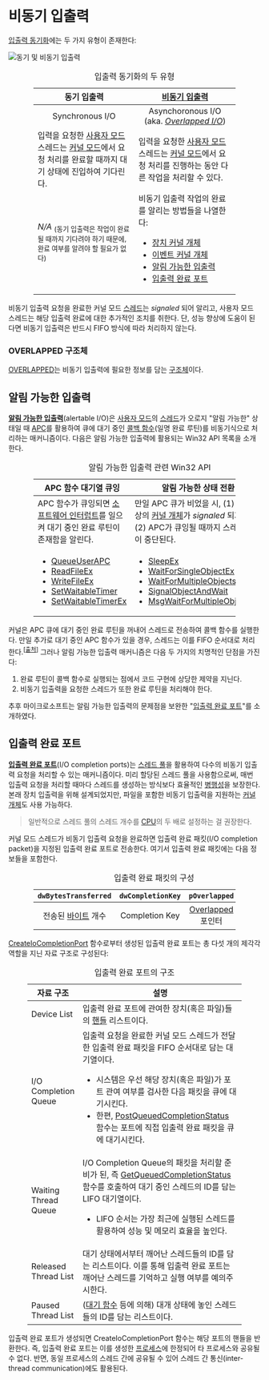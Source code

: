 # 비동기 입출력
[입출력 동기화](https://learn.microsoft.com/en-us/windows/win32/fileio/synchronous-and-asynchronous-i-o)에는 두 가지 유형이 존재한다:

![동기 및 비동기 입출력](https://learn.microsoft.com/en-us/windows/win32/fileio/images/fig2bedit.png)

<table style="width: 80%; margin-left: auto; margin-right: auto;"><caption style="caption-side: top;">입출력 동기화의 두 유형</caption><colgroup><col style="width: 50%;"/><col style="width: 50%;"/></colgroup><thead><tr><th style="text-align: center;">동기 입출력</th><th style="text-align: center;"><a href="https://en.wikipedia.org/wiki/Asynchronous_I/O">비동기 입출력</a></th></tr></thead><tbody><tr style="text-align: center;"><td>Synchronous I/O</td><td>Asynchoronous I/O (aka. <i><a href="#overlapped-구조체">Overlapped I/O</a></i>)</td></tr><tr><td>입력을 요청한 <a href="Processor.md#사용자-모드">사용자 모드</a> 스레드는 <a href="Processor.md#커널-모드">커널 모드</a>에서 요청 처리를 완료할 때까지 대기 상태에 진입하여 기다린다.</td><td>입력을 요청한 <a href="Processor.md#사용자-모드">사용자 모드</a> 스레드는 <a href="Processor.md#커널-모드">커널 모드</a>에서 요청 처리를 진행하는 동안 다른 작업을 처리할 수 있다.</td></tr><tr><td><i>N/A</i>&nbsp;<sub>(동기 입출력은 작업이 완료될 때까지 기다려야 하기 때문에, 완료 여부를 알려야 할 필요가 없다)</sub></td><td>비동기 입출력 작업의 완료를 알리는 방법들을 나열한다:

* [장치 커널 개체](Driver.md#디바이스-개체)
* [이벤트 커널 개체](Synchronization.md#이벤트-개체)
* [알림 가능한 입출력](#알림-가능한-입출력)
* [입출력 완료 포트](#입출력-완료-포트)

</td></tr></tbody></table>

비동기 입출력 요청을 완료한 커널 모드 [스레드](Thread.md)는 *signaled* 되어 알리고, 사용자 모드 스레드는 해당 입출력 완료에 대한 추가적인 조치를 취한다. 단, 성능 향상에 도움이 된다면 비동기 입출력은 반드시 FIFO 방식에 따라 처리하지 않는다.

### OVERLAPPED 구조체
[OVERLAPPED](https://learn.microsoft.com/en-us/windows/win32/api/minwinbase/ns-minwinbase-overlapped)는 비동기 입출력에 필요한 정보를 담는 [구조체](C.md#구조체)이다.

## 알림 가능한 입출력
**[알림 가능한 입출력](https://learn.microsoft.com/en-us/windows/win32/fileio/alertable-i-o)**(alertable I/O)은 [사용자 모드](Processor.md#사용자-모드)의 [스레드](Thread.md)가 오로지 "알림 가능한" 상태일 때 [APC](Thread.md#비동기-프로시저-호출)를 활용하여 큐에 대기 중인 [콜백 함수](C.md#콜백-함수)(일명 완료 루틴)를 비동기식으로 처리하는 매커니즘이다. 다음은 알림 가능한 입출력에 활용되는 Win32 API 목록을 소개한다.

<table style="width: 80%; margin-left: auto; margin-right: auto;"><caption style="caption-side: top;">알림 가능한 입출력 관련 Win32 API</caption><colgroup><col style="width: 50%;"/><col style="width: 50%;"/></colgroup><thead><tr><th style="text-align: center;">APC 함수 대기열 큐잉</th><th style="text-align: center;">알림 가능한 상태 전환</th></tr></thead><tbody><tr><td>APC 함수가 큐잉되면 <a href="Processor.md#인터럽트">소프트웨어 인터럽트</a>를 일으켜 대기 중인 완료 루틴이 존재함을 알린다.</td><td>만일 APC 큐가 비었을 시, (1) 대기 대상의 <a href="Synchronization.md#대기-함수">커널 개체</a>가 <i>signaled</i> 되거나 (2) APC가 큐잉될 때까지 스레드 실행이 중단된다.</td></tr><tr><td>

* [QueueUserAPC](https://learn.microsoft.com/en-us/windows/win32/api/processthreadsapi/nf-processthreadsapi-queueuserapc)
* [ReadFileEx](https://learn.microsoft.com/en-us/windows/win32/api/fileapi/nf-fileapi-readfileex)
* [WriteFileEx](https://learn.microsoft.com/en-us/windows/win32/api/fileapi/nf-fileapi-writefileex)
* [SetWaitableTimer](https://learn.microsoft.com/en-us/windows/win32/api/synchapi/nf-synchapi-setwaitabletimer)
* [SetWaitableTimerEx](https://learn.microsoft.com/en-us/windows/win32/api/synchapi/nf-synchapi-setwaitabletimerex)

</td><td>

* [SleepEx](https://learn.microsoft.com/en-us/windows/desktop/api/synchapi/nf-synchapi-sleepex)
* [WaitForSingleObjectEx](https://learn.microsoft.com/en-us/windows/desktop/api/synchapi/nf-synchapi-waitforsingleobjectex)
* [WaitForMultipleObjectsEx](https://learn.microsoft.com/en-us/windows/desktop/api/synchapi/nf-synchapi-waitformultipleobjectsex)
* [SignalObjectAndWait](https://learn.microsoft.com/en-us/windows/win32/api/synchapi/nf-synchapi-signalobjectandwait)
* [MsgWaitForMultipleObjectsEx](https://learn.microsoft.com/en-us/windows/desktop/api/winuser/nf-winuser-msgwaitformultipleobjectsex)

</td></tr></tbody></table>

커널은 APC 큐에 대기 중인 완료 루틴을 꺼내어 스레드로 전송하여 콜백 함수를 실행한다. 만일 추가로 대기 중인 APC 함수가 있을 경우, 스레드는 이를 FIFO 순서대로 처리한다.<sup>[[출처](https://learn.microsoft.com/en-us/windows/win32/api/processthreadsapi/nf-processthreadsapi-queueuserapc#remarks)]</sup> 그러나 알림 가능한 입출력 매커니즘은 다음 두 가지의 치명적인 단점을 가진다:

1. 완료 루틴이 콜백 함수로 실행되는 점에서 코드 구현에 상당한 제약을 지닌다.
1. 비동기 입출력을 요청한 스레드가 또한 완료 루틴을 처리해야 한다.

추후 마이크로소프트는 알림 가능한 입출력의 문제점을 보완한 "[입출력 완료 포트](#입출력-완료-포트)"를 소개하였다.

## 입출력 완료 포트
**[입출력 완료 포트](https://learn.microsoft.com/en-us/windows/win32/fileio/i-o-completion-ports)**(I/O completion ports)는 [스레드 풀](Thread.md#스레드-풀)을 활용하여 다수의 비동기 입출력 요청을  처리할 수 있는 매커니즘이다. 미리 할당된 스레드 풀을 사용함으로써, 매번 입출력 요청을 처리할 때마다 스레드를 생성하는 방식보다 효율적인 [병행성](https://en.wikipedia.org/wiki/Concurrency_(computer_science))을 보장한다. 본래 장치 입출력을 위해 설계되었지만, 파일을 포함한 비동기 입출력을 지원하는 [커널 개체](Kernel.md#커널-개체)도 사용 가능하다.

> 일반적으로 스레드 풀의 스레드 개수를 [CPU](Processor.md#프로세서-코어)의 두 배로 설정하는 걸 권장한다.

커널 모드 스레드가 비동기 입출력 요청을 완료하면 입출력 완료 패킷(I/O completion packet)을 지정된 입출력 완료 포트로 전송한다. 여기서 입출력 완료 패킷에는 다음 정보들을 포함한다.

<table style="width: 80%; margin-left: auto; margin-right: auto;"><caption style="text-align: center;">입출력 완료 패킷의 구성</capation><colgroup><col style="width: 25%;"/><col style="width: 25%;"/><col style="width: 25%;"/><col style="width: 25%;"/></colgroup><thead><tr><th style="text-align: center;"><code>dwBytesTransferred</code></th><th style="text-align: center;"><code>dwCompletionKey</code></th><th style="text-align: center;"><code>pOverlapped</code></th><th style="text-align: center;"><code>dwError</code></th></tr></thead><tbody><tr style="text-align: center;"><td>전송된 <a href="https://en.wikipedia.org/wiki/Byte">바이트</a> 개수</td><td>Completion Key</td><td><a href="#overlapped-구조체">Overlapped</a> 포인터</td><td>오류 코드</td></tr></tbody></table>

[CreateIoCompletionPort](https://learn.microsoft.com/en-us/windows/win32/fileio/createiocompletionport) 함수로부터 생성된 입출력 완료 포트는 총 다섯 개의 제각각 역할을 지닌 자료 구조로 구성된다:

<table style="width: 85%; margin-left: auto; margin-right: auto;"><caption style="caption-side: top;">입출력 완료 포트의 구조</caption><colgroup><col style="width: 20%;"/><col style="width: 80%;"/></colgroup><thead><tr><th style="text-align: center;">자료 구조</th><th style="text-align: center;">설명</th></tr></thead><tbody><tr><td style="text-align: left;">Device List</td><td>입출력 완료 포트에 관여한 장치(혹은 파일)들의 <a href="Process.md#핸들">핸들</a> 리스트이다.</td></tr><tr><td style="text-align: left;">I/O Completion Queue</td><td>입출력 요청을 완료한 커널 모드 스레드가 전달한 입출력 완료 패킷을 FIFO 순서대로 담는 대기열이다.<ul><li>시스템은 우선 해당 장치(혹은 파일)가 포트 관여 여부를 검사한 다음 패킷을 큐에 대기시킨다.</li><li>한편, <a href="https://learn.microsoft.com/en-us/windows/win32/fileio/postqueuedcompletionstatus">PostQueuedCompletionStatus</a> 함수는 포트에 직접 입출력 완료 패킷을 큐에 대기시킨다.</li></ul></td></tr><tr><td style="text-align: left;">Waiting Thread Queue</td><td>I/O Completion Queue의 패킷을 처리할 준비가 된, 즉 <a href="https://learn.microsoft.com/en-us/windows/win32/api/ioapiset/nf-ioapiset-getqueuedcompletionstatus">GetQueuedCompletionStatus</a> 함수를 호출하여 대기 중인 스레드의 ID를 담는 LIFO 대기열이다. <ul><li>LIFO 순서는 가장 최근에 실행된 스레드를 활용하여 성능 및 메모리 효율을 높인다.</li></ul></td></tr><tr><td style="text-align: left;">Released Thread List</td><td>대기 상태에서부터 깨어난 스레드들의 ID를 담는 리스트이다. 이를 통해 입출력 완료 포트는 깨어난 스레드를 기억하고 실행 여부를 예의주시한다.</td></tr><tr><td style="text-align: left;">Paused Thread List</td><td>(<a href="Synchronization.md#대기-함수">대기 함수</a> 등에 의해) 대개 상태에 놓인 스레드들의 ID를 담는 리스트이다.</td></tr></tbody></table>

입출력 완료 포트가 생성되면 CreateIoCompletionPort 함수는 해당 포트의 핸들을 반환한다. 즉, 입출력 완료 포트는 이를 생성한 [프로세스](Process.md)에 한정되어 타 프로세스와 공유될 수 없다. 반면, 동일 프로세스의 스레드 간에 공유될 수 있어 스레드 간 통신(inter-thread communication)에도 활용된다.
